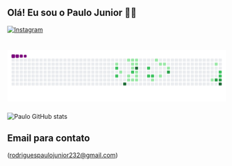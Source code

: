 
## Olá! Eu sou o Paulo Junior 🙋‍♂️

[![Instagram](https://img.shields.io/badge/Instagram-E4405F?style=for-the-badge&logo=instagram&logoColor=white)](https://instagram.com/paulo_junior_rodrigues_?igshid=NzZlODBkYWE4Ng==)

# ![snake gif](https://github.com/Pauloj2/Pauloj2/blob/output/github-contribution-grid-snake.gif)

![Paulo GitHub stats](https://github-readme-stats.vercel.app/api?username=Pauloj2&show_icons=true&theme=dracula)

## Email para contato 
(rodriguespaulojunior232@gmail.com)

